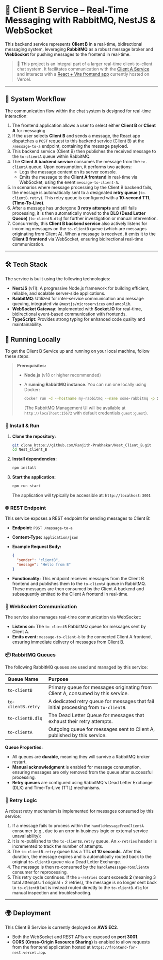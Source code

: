 # 📡 Client B Service – Real-Time Messaging with RabbitMQ, NestJS & WebSocket

This backend service represents **Client B** in a real-time, bidirectional messaging system, leveraging **RabbitMQ** as a robust message broker and **WebSocket** for pushing messages to the frontend in real-time.

> 🧠 This project is an integral part of a larger real-time client-to-client chat system. It facilitates communication with the [Client A Service](https://github.com/Ranjith-Prabhakar/Nest_Client_A) and interacts with a [React + Vite frontend app](https://github.com/Ranjith-Prabhakar/Frontend_For_Nest.git) currently hosted on Vercel.

---

## 🔄 System Workflow

The communication flow within the chat system is designed for real-time interaction:

1.  The frontend application allows a user to select either **Client B** or **Client A** for messaging.
2.  If the user selects **Client B** and sends a message, the React app dispatches a `POST` request to this backend service (Client B) at the `/message-to-a` endpoint, containing the message payload.
3.  This backend service (Client B) then publishes the received message to the `to-clientA` queue within RabbitMQ.
4.  The **Client A backend service** consumes the message from the `to-clientA` queue. Upon consumption, it performs two actions:
    - Logs the message content on its server console.
    - Emits the message to the **Client A frontend** in real-time via WebSocket, using the event `message-to-client-A`.
5.  In scenarios where message processing by the Client B backend fails, the message is automatically sent to a designated **retry queue** (`to-clientB.retry`). This retry queue is configured with a **10-second TTL (Time-To-Live)**.
6.  After a message has undergone **3 retry attempts** and still fails processing, it is then automatically moved to the **DLQ (Dead Letter Queue)** (`to-clientB.dlq`) for further investigation or manual intervention.
7.  Concurrently, this **Client B backend service** also actively listens for incoming messages on the `to-clientB` queue (which are messages originating from Client A). When a message is received, it emits it to the **Client B frontend** via WebSocket, ensuring bidirectional real-time communication.

---

## 🛠️ Tech Stack

The service is built using the following technologies:

- **NestJS** (v11): A progressive Node.js framework for building efficient, reliable, and scalable server-side applications.
- **RabbitMQ**: Utilized for inter-service communication and message queuing, integrated via `@nestjs/microservices` and `amqplib`.
- **WebSocket Gateway**: Implemented with **Socket.IO** for real-time, bidirectional event-based communication with frontends.
- **TypeScript**: Provides strong typing for enhanced code quality and maintainability.

## 🚀 Running Locally

To get the Client B Service up and running on your local machine, follow these steps:

> **Prerequisites:**
>
> - **Node.js** (v18 or higher recommended)
> - A **running RabbitMQ instance**. You can run one locally using Docker:
>
>   ```bash
>   docker run -d --hostname my-rabbitmq --name some-rabbitmq -p 5672:5672 -p 15672:15672 rabbitmq:3-management
>   ```
>
>   (The RabbitMQ Management UI will be available at `http://localhost:15672` with default credentials `guest:guest`).

### 🔧 Install & Run

1.  **Clone the repository:**

    ```bash
    git clone https://github.com/Ranjith-Prabhakar/Nest_Client_B.git
    cd Nest_Client_B
    ```

2.  **Install dependencies:**

    ```bash
    npm install
    ```

3.  **Start the application:**

    ```bash
    npm run start
    ```

    The application will typically be accessible at: `http://localhost:3001`

### 🌐 REST Endpoint

This service exposes a REST endpoint for sending messages to Client B:

- **Endpoint:** `POST /message-to-a`
- **Content-Type:** `application/json`
- **Example Request Body:**

  ```json
  {
    "sender": "clientB",
    "message": "Hello from B"
  }
  ```

- **Functionality:** This endpoint receives messages from the Client B frontend and publishes them to the `to-clientA` queue in RabbitMQ. These messages are then consumed by the Client A backend and subsequently emitted to the Client A frontend in real-time.

### 📡 WebSocket Communication

The service also manages real-time communication via WebSocket:

- **Listens on:** The `to-clientB` RabbitMQ queue for messages sent by Client A.
- **Emits event:** `message-to-client-b` to the connected Client A frontend, ensuring immediate delivery of messages from Client B.

### 📦 RabbitMQ Queues

The following RabbitMQ queues are used and managed by this service:

| Queue Name         | Purpose                                                                              |
| :----------------- | :----------------------------------------------------------------------------------- |
| `to-clientB`       | Primary queue for messages originating from Client A, consumed by this service.      |
| `to-clientB.retry` | A dedicated retry queue for messages that fail initial processing from `to-clientB`. |
| `to-clientB.dlq`   | The Dead Letter Queue for messages that exhaust their retry attempts.                |
| `to-clientA`       | Outgoing queue for messages sent _to_ Client A, published by this service.           |

**Queue Properties:**

- All queues are **durable**, meaning they will survive a RabbitMQ broker restart.
- **Manual acknowledgment** is enabled for message consumption, ensuring messages are only removed from the queue after successful processing.
- **Retry queues** are configured using RabbitMQ's Dead Letter Exchange (DLX) and Time-To-Live (TTL) mechanisms.

### 🔁 Retry Logic

A robust retry mechanism is implemented for messages consumed by this service:

1.  If a message fails to process within the `handleMessageFromClientA` consumer (e.g., due to an error in business logic or external service unavailability):
2.  It is re-published to the `to-clientB.retry` queue. An `x-retries` header is incremented to track the number of attempts.
3.  The `to-clientB.retry` queue has a **TTL of 10 seconds**. After this duration, the message expires and is automatically routed back to the original `to-clientB` queue via a Dead Letter Exchange.
4.  The message is then re-consumed by the `handleMessageFromClientA` consumer for reprocessing.
5.  This retry cycle continues. If the `x-retries` count exceeds **2** (meaning 3 total attempts: 1 original + 2 retries), the message is no longer sent back to `to-clientB` but is instead routed directly to the `to-clientB.dlq` for manual inspection and troubleshooting.

---

## 🌍 Deployment

This Client B Service is currently deployed on **AWS EC2**.

- Both the WebSocket and REST APIs are exposed on **port 3001**.
- **CORS (Cross-Origin Resource Sharing)** is enabled to allow requests from the frontend application hosted at `https://frontend-for-nest.vercel.app`.
